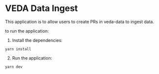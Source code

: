 # VEDA Data Ingest

This application is to allow users to create PRs in veda-data to ingest data.

to run the application:
1. Install the dependencies:
```
yarn install
```
2. Run the application:
```
yarn dev
```